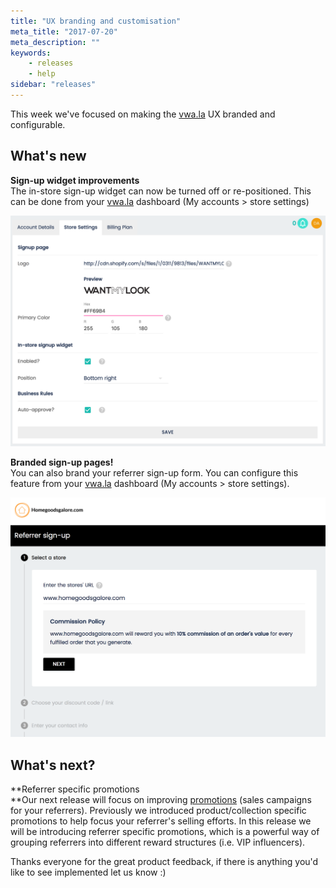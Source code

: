 ```yaml
---
title: "UX branding and customisation"
meta_title: "2017-07-20"
meta_description: ""
keywords:
    - releases
    - help
sidebar: "releases"
---
```


This week we've focused on making the [vwa.la](http://vwa.la) UX branded and configurable.

What's new
----------

**Sign-up widget improvements**  
The in-store sign-up widget can now be turned off or re-positioned. This can be done from your [vwa.la](http://vwa.la) dashboard (My accounts > store settings)

![](/images/releases/2017-07-23-18-30-43.png)

**Branded sign-up pages!**  
You can also brand your referrer sign-up form. You can configure this feature from your [vwa.la](http://vwa.la) dashboard (My accounts > store settings).

![](/images/releases/2017-07-23-23-21-43.png)

What's next?
------------

**Referrer specific promotions  
**Our next release will focus on improving [promotions](/merchant/promotions) (sales campaigns for your referrers). Previously we introduced product/collection specific promotions to help focus your referrer's selling efforts. In this release we will be introducing referrer specific promotions, which is a powerful way of grouping referrers into different reward structures (i.e. VIP influencers).

Thanks everyone for the great product feedback, if there is anything you'd like to see implemented let us know :)